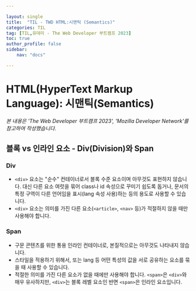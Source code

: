 ```yaml
---

layout: single
title:  "TIL - TWD HTML:시맨틱 (Semantics)"
categories: TIL
tag: [TIL,유데미 - The Web Developer 부트캠프 2023]
toc: true
author_profile: false
sidebar:
    nav: "docs"

---
```


# HTML(HyperText Markup Language): 시맨틱(Semantics)

<p data-ke-size="size14"><i>본 내용은 'The Web Developer 부트캠프 2023', 'Mozilla Developer Network'를 참고하여 작성했습니다.</i></p>

## 블록 vs 인라인 요소 - Div(Division)와 Span

### Div

* `<div>` 요소는 "순수" 컨테이너로서 블록 수준 요소이며 아무것도 표현하지 않습니다. 대신 다른 요소 여럿을 묶어 class나 id 속성으로 꾸미기 쉽도록 돕거나, 문서의 특정 구역이 다른 언어임을 표시(lang 속성 사용)하는 등의 용도로 사용할 수 있습니다.
* `<div>` 요소는 의미를 가진 다른 요소(`<article>`, `<nav>` 등)가 적절하지 않을 때만 사용해야 합니다.

### Span

* 구문 콘텐츠를 위한 통용 인라인 컨테이너로, 본질적으로는 아무것도 나타내지 않습니다.
* 스타일을 적용하기 위해서, 또는 lang 등 어떤 특성의 값을 서로 공유하는 요소를 묶을 때 사용할 수 있습니다.
* 적절한 의미를 가진 다른 요소가 없을 때에만 사용해야 합니다. `<span>`은 `<div>`와 매우 유사하지만, `<div>`는 블록 레벨 요소인 반면 `<span>`은 인라인 요소입니다.